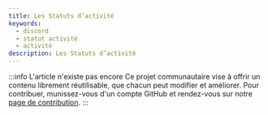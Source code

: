 ```yaml
---
title: Les Statuts d’activité
keywords:
  - discord
  - statut activité
  - activité
description: Les Statuts d’activité
---
```


:::info L'article n'existe pas encore
Ce projet communautaire vise à offrir un contenu librement réutilisable, que chacun peut modifier et améliorer.
Pour contribuer, munissez-vous d'un compte GitHub et rendez-vous sur notre [page de contribution](/wiki/contribuer).
:::
